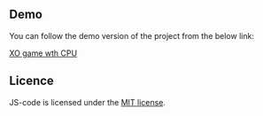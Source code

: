 ## Demo

You can follow the demo version of the project from the below link:

[XO game wth CPU](https://amin-norollah.github.io/JS-code/Games/XO-CPU)

## Licence

JS-code is licensed under the [MIT license](https://opensource.org/licenses/MIT).

